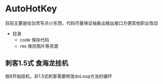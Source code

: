 # AutoHotKey

目前主要是给剑灵写点小东西，代码尽量保证抽象出输出接口方便其他职业改动

* 目录
  * code 保存代码
  * res 保存图片等资源



## 刺客1.5式 食海龙挂机

按8开始挂机，非1.5式刺客需要修改doLoop方法的循环
